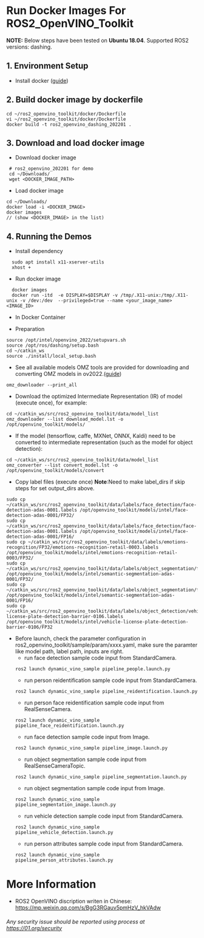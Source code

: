 # Run Docker Images For ROS2_OpenVINO_Toolkit

**NOTE:**
Below steps have been tested on **Ubuntu 18.04**.
Supported ROS2 versions: dashing.

## 1. Environment Setup
* Install docker ([guide](https://docs.docker.com/engine/install/ubuntu/))

## 2. Build docker image by dockerfile
```
cd ~/ros2_openvino_toolkit/docker/Dockerfile
vi ~/ros2_openvino_toolkit/docker/Dockerfile
docker build -t ros2_openvino_dashing_202201 .
```

## 3. Download and load docker image
* Download docker image
```
 # ros2_openvino_202201 for demo
 cd ~/Downloads/
 wget <DOCKER_IMAGE_PATH>
```
* Load docker image
```
cd ~/Downloads/
docker load -i <DOCKER_IMAGE>
docker images
// (show <DOCKER_IMAGE> in the list)
```

## 4. Running the Demos
* Install dependency
```
  sudo apt install x11-xserver-utils
  xhost +
```
* Run docker image
```
  docker images
  docker run -itd  -e DISPLAY=$DISPLAY -v /tmp/.X11-unix:/tmp/.X11-unix -v /dev:/dev  --privileged=true --name <your_image_name> <IMAGE_ID>
```
* In Docker Container

* Preparation
```
source /opt/intel/openvino_2022/setupvars.sh
source /opt/ros/dashing/setup.bash
cd ~/catkin_ws
source ./install/local_setup.bash
```

* See all available models
OMZ tools are provided for downloading and converting OMZ models in ov2022.([guide](https://pypi.org/project/openvino-dev/))

```
omz_downloader --print_all
```

* Download the optimized Intermediate Representation (IR) of model (execute once), for example:
```
cd ~/catkin_ws/src/ros2_openvino_toolkit/data/model_list
omz_downloader --list download_model.lst -o /opt/openvino_toolkit/models/
```

* If the model (tensorflow, caffe, MXNet, ONNX, Kaldi) need to be converted to intermediate representation (such as the model for object detection):
```
cd ~/catkin_ws/src/ros2_openvino_toolkit/data/model_list
omz_converter --list convert_model.lst -o /opt/openvino_toolkit/models/convert
```
* Copy label files (execute once)
**Note**:Need to make label_dirs if skip steps for set output_dirs above.
```
sudo cp ~/catkin_ws/src/ros2_openvino_toolkit/data/labels/face_detection/face-detection-adas-0001.labels /opt/openvino_toolkit/models/intel/face-detection-adas-0001/FP32/
sudo cp ~/catkin_ws/src/ros2_openvino_toolkit/data/labels/face_detection/face-detection-adas-0001.labels /opt/openvino_toolkit/models/intel/face-detection-adas-0001/FP16/
sudo cp ~/catkin_ws/src/ros2_openvino_toolkit/data/labels/emotions-recognition/FP32/emotions-recognition-retail-0003.labels /opt/openvino_toolkit/models/intel/emotions-recognition-retail-0003/FP32/
sudo cp ~/catkin_ws/src/ros2_openvino_toolkit/data/labels/object_segmentation/frozen_inference_graph.labels /opt/openvino_toolkit/models/intel/semantic-segmentation-adas-0001/FP32/
sudo cp ~/catkin_ws/src/ros2_openvino_toolkit/data/labels/object_segmentation/frozen_inference_graph.labels /opt/openvino_toolkit/models/intel/semantic-segmentation-adas-0001/FP16/
sudo cp ~/catkin_ws/src/ros2_openvino_toolkit/data/labels/object_detection/vehicle-license-plate-detection-barrier-0106.labels /opt/openvino_toolkit/models/intel/vehicle-license-plate-detection-barrier-0106/FP32
```

* Before launch, check the parameter configuration in ros2_openvino_toolkit/sample/param/xxxx.yaml, make sure the paramter like model path, label path, inputs are right.
  * run face detection sample code input from StandardCamera.
  ```
  ros2 launch dynamic_vino_sample pipeline_people.launch.py
  ```
  * run person reidentification sample code input from StandardCamera.
  ```
  ros2 launch dynamic_vino_sample pipeline_reidentification.launch.py
  ```
  * run person face reidentification sample code input from RealSenseCamera.
  ```
  ros2 launch dynamic_vino_sample pipeline_face_reidentification.launch.py
  ```
  * run face detection sample code input from Image.
  ```
  ros2 launch dynamic_vino_sample pipeline_image.launch.py
  ```
  * run object segmentation sample code input from RealSenseCameraTopic.
  ```
  ros2 launch dynamic_vino_sample pipeline_segmentation.launch.py
  ```
  * run object segmentation sample code input from Image.
  ```
  ros2 launch dynamic_vino_sample pipeline_segmentation_image.launch.py
  ``` 
  * run vehicle detection sample code input from StandardCamera.
  ```
  ros2 launch dynamic_vino_sample pipeline_vehicle_detection.launch.py
  ```
  * run person attributes sample code input from StandardCamera.
  ```
  ros2 launch dynamic_vino_sample pipeline_person_attributes.launch.py
  ```

# More Information
* ROS2 OpenVINO discription writen in Chinese: https://mp.weixin.qq.com/s/BgG3RGauv5pmHzV_hkVAdw

###### *Any security issue should be reported using process at https://01.org/security*

